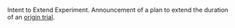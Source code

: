 Intent to Extend Experiment. Announcement of a plan to extend the duration of an
[origin trial](#origin-trial).
